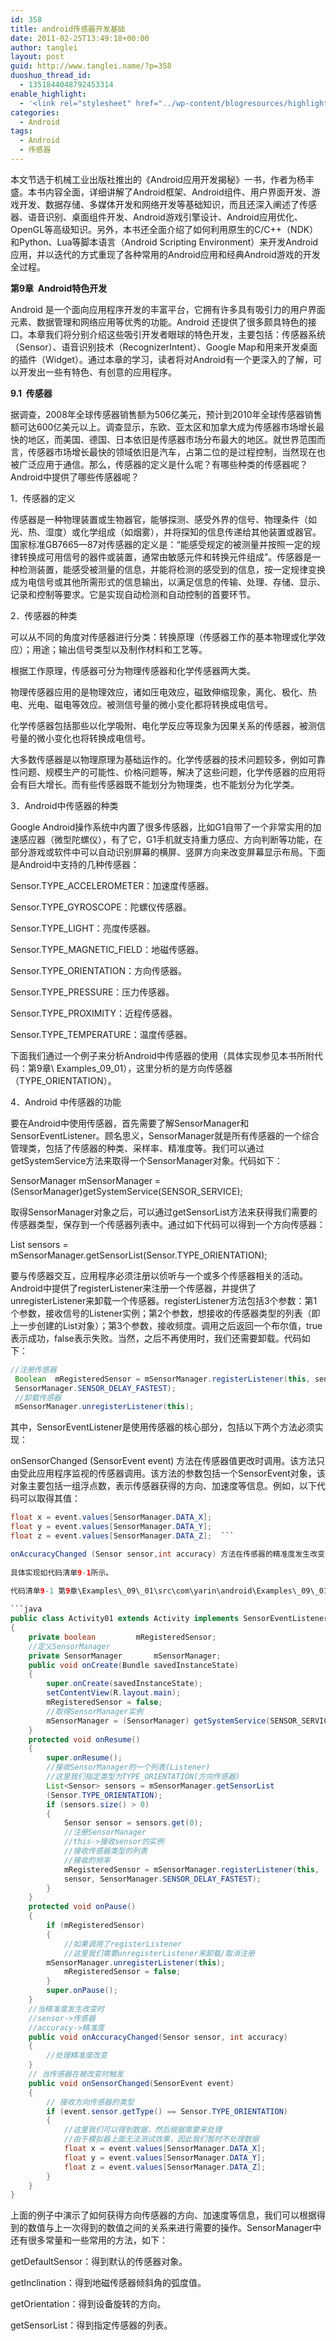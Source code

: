 ```yaml
---
id: 358
title: android传感器开发基础
date: 2011-02-25T13:49:18+00:00
author: tanglei
layout: post
guid: http://www.tanglei.name/?p=358
duoshuo_thread_id:
  - 1351844048792453314
enable_highlight:
  - '<link rel="stylesheet" href="../wp-content/blogresources/highlightconfig/highlight.default.min.css"><script src="../wp-content/blogresources/highlightconfig/jquery-2.1.4.min.js"></script><script src="../wp-content/blogresources/highlightconfig/enable_highlight.js"></script>'
categories:
  - Android
tags:
  - Android
  - 传感器
---
```

本文节选于机械工业出版社推出的《Android应用开发揭秘》一书，作者为杨丰盛。本书内容全面，详细讲解了Android框架、Android组件、用户界面开发、游戏开发、数据存储、多媒体开发和网络开发等基础知识，而且还深入阐述了传感器、语音识别、桌面组件开发、Android游戏引擎设计、Android应用优化、OpenGL等高级知识。另外，本书还全面介绍了如何利用原生的C/C++（NDK）和Python、Lua等脚本语言（Android Scripting Environment）来开发Android应用，并以迭代的方式重现了各种常用的Android应用和经典Android游戏的开发全过程。

**第9章  Android特色开发**

Android 是一个面向应用程序开发的丰富平台，它拥有许多具有吸引力的用户界面元素、数据管理和网络应用等优秀的功能。Android 还提供了很多颇具特色的接口。本章我们将分别介绍这些吸引开发者眼球的特色开发，主要包括：传感器系统（Sensor）、语音识别技术（RecognizerIntent）、Google Map和用来开发桌面的插件（Widget）。通过本章的学习，读者将对Android有一个更深入的了解，可以开发出一些有特色、有创意的应用程序。

**9.1  传感器**

据调查，2008年全球传感器销售额为506亿美元，预计到2010年全球传感器销售额可达600亿美元以上。调查显示，东欧、亚太区和加拿大成为传感器市场增长最快的地区，而美国、德国、日本依旧是传感器市场分布最大的地区。就世界范围而言，传感器市场增长最快的领域依旧是汽车，占第二位的是过程控制，当然现在也被广泛应用于通信。那么，传感器的定义是什么呢？有哪些种类的传感器呢？Android中提供了哪些传感器呢？

1．传感器的定义

传感器是一种物理装置或生物器官，能够探测、感受外界的信号、物理条件（如光、热、湿度）或化学组成（如烟雾），并将探知的信息传递给其他装置或器官。国家标准GB7665—87对传感器的定义是：“能感受规定的被测量并按照一定的规律转换成可用信号的器件或装置，通常由敏感元件和转换元件组成”。传感器是一种检测装置，能感受被测量的信息，并能将检测的感受到的信息，按一定规律变换成为电信号或其他所需形式的信息输出，以满足信息的传输、处理、存储、显示、记录和控制等要求。它是实现自动检测和自动控制的首要环节。

2．传感器的种类

可以从不同的角度对传感器进行分类：转换原理（传感器工作的基本物理或化学效应）；用途；输出信号类型以及制作材料和工艺等。

根据工作原理，传感器可分为物理传感器和化学传感器两大类。

物理传感器应用的是物理效应，诸如压电效应，磁致伸缩现象，离化、极化、热电、光电、磁电等效应。被测信号量的微小变化都将转换成电信号。

化学传感器包括那些以化学吸附、电化学反应等现象为因果关系的传感器，被测信号量的微小变化也将转换成电信号。

大多数传感器是以物理原理为基础运作的。化学传感器的技术问题较多，例如可靠性问题、规模生产的可能性、价格问题等，解决了这些问题，化学传感器的应用将会有巨大增长。而有些传感器既不能划分为物理类，也不能划分为化学类。

3．Android中传感器的种类

Google Android操作系统中内置了很多传感器，比如G1自带了一个非常实用的加速感应器（微型陀螺仪），有了它，G1手机就支持重力感应、方向判断等功能，在部分游戏或软件中可以自动识别屏幕的横屏、竖屏方向来改变屏幕显示布局。下面是Android中支持的几种传感器：

Sensor.TYPE_ACCELEROMETER：加速度传感器。
  
Sensor.TYPE_GYROSCOPE：陀螺仪传感器。
  
Sensor.TYPE_LIGHT：亮度传感器。
  
Sensor.TYPE\_MAGNETIC\_FIELD：地磁传感器。
  
Sensor.TYPE_ORIENTATION：方向传感器。
  
Sensor.TYPE_PRESSURE：压力传感器。
  
Sensor.TYPE_PROXIMITY：近程传感器。
  
Sensor.TYPE_TEMPERATURE：温度传感器。
  
下面我们通过一个例子来分析Android中传感器的使用（具体实现参见本书所附代码：第9章\ Examples\_09\_01），这里分析的是方向传感器（TYPE_ORIENTATION）。
  
4．Android 中传感器的功能
  
要在Android中使用传感器，首先需要了解SensorManager和SensorEventListener。顾名思义，SensorManager就是所有传感器的一个综合管理类，包括了传感器的种类、采样率、精准度等。我们可以通过getSystemService方法来取得一个SensorManager对象。代码如下：

SensorManager mSensorManager = (SensorManager)getSystemService(SENSOR_SERVICE); 

取得SensorManager对象之后，可以通过getSensorList方法来获得我们需要的传感器类型，保存到一个传感器列表中。通过如下代码可以得到一个方向传感器：
  
List<Sensor> sensors = mSensorManager.getSensorList(Sensor.TYPE_ORIENTATION);
  
要与传感器交互，应用程序必须注册以侦听与一个或多个传感器相关的活动。Android中提供了registerListener来注册一个传感器，并提供了unregisterListener来卸载一个传感器。registerListener方法包括3个参数：第1个参数，接收信号的Listener实例；第2个参数，想接收的传感器类型的列表（即上一步创建的List<Sensor>对象）；第3个参数，接收频度。调用之后返回一个布尔值，true表示成功，false表示失败。当然，之后不再使用时，我们还需要卸载。代码如下：

```java
//注册传感器  
 Boolean  mRegisteredSensor = mSensorManager.registerListener(this, sensor,   
 SensorManager.SENSOR_DELAY_FASTEST);  
 //卸载传感器  
 mSensorManager.unregisterListener(this);
```

其中，SensorEventListener是使用传感器的核心部分，包括以下两个方法必须实现：
  
onSensorChanged (SensorEvent event) 方法在传感器值更改时调用。该方法只由受此应用程序监视的传感器调用。该方法的参数包括一个SensorEvent对象，该对象主要包括一组浮点数，表示传感器获得的方向、加速度等信息。例如，以下代码可以取得其值：

```java
float x = event.values[SensorManager.DATA_X];  
float y = event.values[SensorManager.DATA_Y];  
float z = event.values[SensorManager.DATA_Z];  ```

onAccuracyChanged (Sensor sensor,int accuracy) 方法在传感器的精准度发生改变时调用。其参数包括两个整数：一个表示传感器，另一个表示该传感器新的准确值。
  
具体实现如代码清单9-1所示。
  
代码清单9-1 第9章\Examples\_09\_01\src\com\yarin\android\Examples\_09\_01\Activity01.java

```java
public class Activity01 extends Activity implements SensorEventListener  
{  
    private boolean         mRegisteredSensor;  
    //定义SensorManager  
    private SensorManager       mSensorManager;  
    public void onCreate(Bundle savedInstanceState)  
    {  
        super.onCreate(savedInstanceState);  
        setContentView(R.layout.main);  
        mRegisteredSensor = false;  
        //取得SensorManager实例  
        mSensorManager = (SensorManager) getSystemService(SENSOR_SERVICE);  
    }  
    protected void onResume()  
    {  
        super.onResume();  
        //接收SensorManager的一个列表(Listener)  
        //这里我们指定类型为TYPE_ORIENTATION(方向传感器)  
        List<Sensor> sensors = mSensorManager.getSensorList  
        (Sensor.TYPE_ORIENTATION);  
        if (sensors.size() > 0)  
        {  
            Sensor sensor = sensors.get(0);  
            //注册SensorManager  
            //this->接收sensor的实例  
            //接收传感器类型的列表  
            //接收的频率  
            mRegisteredSensor = mSensorManager.registerListener(this,   
            sensor, SensorManager.SENSOR_DELAY_FASTEST);  
        }  
    }  
    protected void onPause()  
    {  
        if (mRegisteredSensor)  
        {  
            //如果调用了registerListener  
            //这里我们需要unregisterListener来卸载/取消注册  
        mSensorManager.unregisterListener(this);  
            mRegisteredSensor = false;  
        }  
        super.onPause();  
    }  
    //当精准度发生改变时  
    //sensor->传感器  
    //accuracy->精准度  
    public void onAccuracyChanged(Sensor sensor, int accuracy)  
    {  
        //处理精准度改变  
    }  
    // 当传感器在被改变时触发  
    public void onSensorChanged(SensorEvent event)  
    {  
        // 接收方向传感器的类型  
        if (event.sensor.getType() == Sensor.TYPE_ORIENTATION)  
        {  
            //这里我们可以得到数据，然后根据需要来处理  
            //由于模拟器上面无法测试效果，因此我们暂时不处理数据  
            float x = event.values[SensorManager.DATA_X];  
            float y = event.values[SensorManager.DATA_Y];  
            float z = event.values[SensorManager.DATA_Z];  
        }  
    }  
} 
```

上面的例子中演示了如何获得方向传感器的方向、加速度等信息，我们可以根据得到的数值与上一次得到的数值之间的关系来进行需要的操作。SensorManager中还有很多常量和一些常用的方法，如下：

getDefaultSensor：得到默认的传感器对象。
  
getInclination：得到地磁传感器倾斜角的弧度值。
  
getOrientation：得到设备旋转的方向。
  
getSensorList：得到指定传感器的列表。
